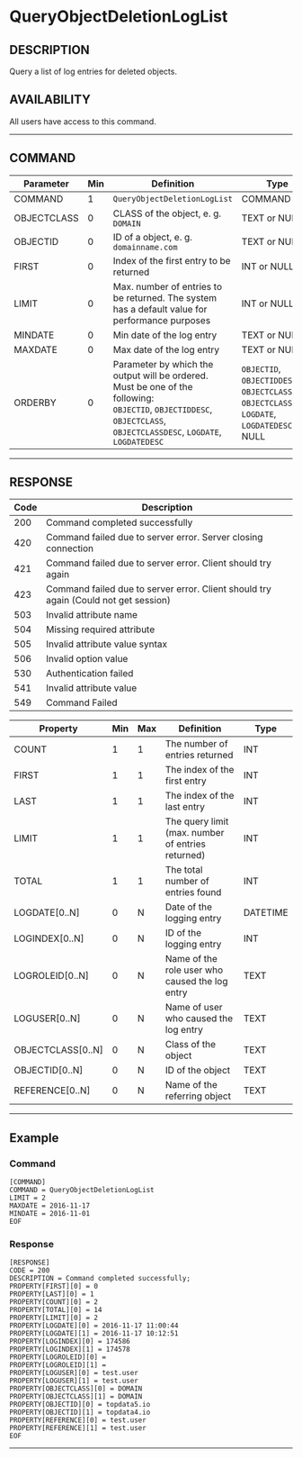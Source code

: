 # QueryObjectDeletionLogList

## DESCRIPTION
Query a list of log entries for deleted objects.

## AVAILABILITY
All users have access to this command.

----
## COMMAND

Parameter | Min | Definition | Type
---- | ---- | ---- | ----
COMMAND | 1 | `QueryObjectDeletionLogList` | COMMAND
OBJECTCLASS | 0 | CLASS of the object, e. g. `DOMAIN` | TEXT or NULL
OBJECTID | 0 | ID of a object, e. g. `domainname.com` | TEXT or NULL
FIRST | 0 | Index of the first entry to be returned | INT or NULL
LIMIT | 0 | Max. number of entries to be returned. The system has a default value for performance purposes | INT or NULL
MINDATE | 0 | Min date of the log entry | TEXT or NULL
MAXDATE | 0 | Max date of the log entry | TEXT or NULL
ORDERBY | 0 | Parameter by which the output will be ordered.<br>Must be one of the following:<br>`OBJECTID`, `OBJECTIDDESC`, `OBJECTCLASS`, `OBJECTCLASSDESC`, `LOGDATE`, `LOGDATEDESC` | `OBJECTID`, `OBJECTIDDESC`, `OBJECTCLASS`, `OBJECTCLASSDESC`, `LOGDATE`, `LOGDATEDESC` or NULL

----
## RESPONSE

Code | Description
---- | ----
200 | Command completed successfully
420 | Command failed due to server error. Server closing connection
421 | Command failed due to server error. Client should try again
423 | Command failed due to server error. Client should try again (Could not get session)
503 | Invalid attribute name
504 | Missing required attribute
505 | Invalid attribute value syntax
506 | Invalid option value
530 | Authentication failed
541 | Invalid attribute value
549 | Command Failed

Property | Min | Max | Definition | Type
---- | ---- | ---- | ---- | ----
COUNT | 1 | 1 | The number of entries returned | INT
FIRST | 1 | 1 | The index of the first entry | INT
LAST | 1 | 1 | The index of the last entry | INT
LIMIT | 1 | 1 | The query limit (max. number of entries returned) | INT
TOTAL | 1 | 1 | The total number of entries found | INT
LOGDATE[0..N] | 0 | N | Date of the logging entry | DATETIME
LOGINDEX[0..N] | 0 | N | ID of the logging entry  | INT
LOGROLEID[0..N] | 0 | N | Name of the role user who caused the log entry  | TEXT
LOGUSER[0..N] | 0 | N | Name of user who caused the log entry  | TEXT
OBJECTCLASS[0..N] | 0 | N | Class of the object | TEXT
OBJECTID[0..N] | 0 | N | ID of the object  | TEXT
REFERENCE[0..N] | 0 | N | Name of the referring object | TEXT

----
## Example

### Command

```
[COMMAND]
COMMAND = QueryObjectDeletionLogList
LIMIT = 2
MAXDATE = 2016-11-17
MINDATE = 2016-11-01
EOF
```
### Response

```
[RESPONSE]
CODE = 200
DESCRIPTION = Command completed successfully;
PROPERTY[FIRST][0] = 0
PROPERTY[LAST][0] = 1
PROPERTY[COUNT][0] = 2
PROPERTY[TOTAL][0] = 14
PROPERTY[LIMIT][0] = 2
PROPERTY[LOGDATE][0] = 2016-11-17 11:00:44
PROPERTY[LOGDATE][1] = 2016-11-17 10:12:51
PROPERTY[LOGINDEX][0] = 174586
PROPERTY[LOGINDEX][1] = 174578
PROPERTY[LOGROLEID][0] =
PROPERTY[LOGROLEID][1] =
PROPERTY[LOGUSER][0] = test.user
PROPERTY[LOGUSER][1] = test.user
PROPERTY[OBJECTCLASS][0] = DOMAIN
PROPERTY[OBJECTCLASS][1] = DOMAIN
PROPERTY[OBJECTID][0] = topdata5.io
PROPERTY[OBJECTID][1] = topdata4.io
PROPERTY[REFERENCE][0] = test.user
PROPERTY[REFERENCE][1] = test.user
EOF
```

----
